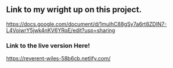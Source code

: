 ## Link to my wright up on this project.
https://docs.google.com/document/d/1mulhC88gSy7a6rt8ZDIN7-L4VoiwrY5jwk4nKV6YRqE/edit?usp=sharing




### Link to the live version Here!
https://reverent-wiles-58b6cb.netlify.com/


